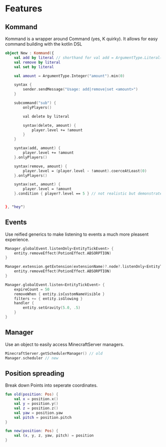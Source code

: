 # Features

## Kommand

Kommand is a wrapper around Command (yes, K quirky). It allows for
easy command building with the kotlin DSL

```kotlin
object New : Kommand({
    val add by literal // shorthand for val add = ArgumentType.Literal("add")
    val remove by literal
    val set by literal

    val amount = ArgumentType.Integer("amount").min(0)

    syntax {
        sender.sendMessage("Usage: add|remove|set <amount>")
    }

    subcommand("sub") {
        onlyPlayers()

        val delete by literal

        syntax(delete, amount) {
            player.level += !amount
        }
    }

    syntax(add, amount) {
        player.level += !amount
    }.onlyPlayers()

    syntax(remove, amount) {
        player.level = (player.level - !amount).coerceAtLeast(0)
    }.onlyPlayers()

    syntax(set, amount) {
        player.level = !amount
    }.condition { player?.level == 5 } // not realistic but demonstrates custom conditions


}, "hey")
```

## Events

Use reified generics to make listening to events a much more pleasent experience.

```kotlin
Manager.globalEvent.listenOnly<EntityTickEvent> {
    entity.removeEffect(PotionEffect.ABSORPTION)
}

Manager.extension.getExtension(extensionName)?.node?.listenOnly<EntityTickEvent> {
    entity.removeEffect(PotionEffect.ABSORPTION)
}

Manager.globalEvent.listen<EntityTickEvent> {
    expireCount = 50
    removeWhen { entity.isCustomNameVisible }
    filters += { entity.isGlowing }
    handler {
        entity.setGravity(5.0, .5)
    }
}
```

## Manager

Use an object to easily access MinecraftServer managers.

```kotlin
MinecraftServer.getSchedulerManager() // old
Manager.scheduler // new
```

## Position spreading

Break down Points into seperate coordinates.

```kotlin
fun old(position: Pos) {
    val x = position.x()
    val y = position.y()
    val z = position.z()
    val yaw = position.yaw
    val pitch = position.pitch
}

fun new(position: Pos) {
    val (x, y, z, yaw, pitch) = position
}
```